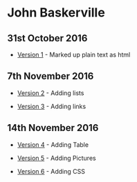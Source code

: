 John Baskerville
===============

31st October 2016
-----------------
- [Version 1](http://evamariagarcia.github.io/history-of-type/johnbaskerville.html) - Marked up plain text as html

7th November 2016
-----------------
- [Version 2](http://evamariagarcia.github.io/history-of-type/johnbaskerville2.html) - Adding lists

- [Version 3](http://evamariagarcia.github.io/history-of-type/johnbaskerville3.html) - Adding links

14th November 2016
------------------
- [Version 4](http://evamariagarcia.github.io/history-of-type/johnbaskerville4.html) - Adding Table

- [Version 5](http://evamariagarcia.github.io/history-of-type/johnbaskerville5.html) - Adding Pictures

- [Version 6](http://evamariagarcia.github.io/history-of-type/johnbaskerville6.html) - Adding CSS  
